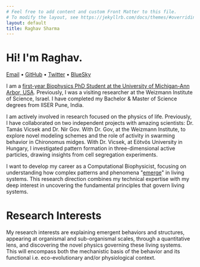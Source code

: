 ```yaml
---
# Feel free to add content and custom Front Matter to this file.
# To modify the layout, see https://jekyllrb.com/docs/themes/#overriding-theme-defaults
layout: default
title: Raghav Sharma
---
```

# Hi! I'm Raghav. 

<a href="mailto:raghavin@umich.edu">Email</a> • 
<a href="https://github.com/shagird">GitHub</a> • 
<a href="https://x.com/shagird_e_hind">Twitter</a> • 
<a href="https://bsky.app/profile/shagird.bsky.social">BlueSky</a>

I am a [first-year Biophysics PhD Student at the University of Michigan-Ann Arbor, USA](https://lsa.umich.edu/biophysics/people/grad-students/raghav-sharma.html). Previously, I was a visiting researcher at the Weizmann Institute of Science, Israel. I have completed my Bachelor & Master of Science degrees from IISER Pune, India. 

I am actively involved in research focused on the physics of life. Previously, I have collaborated on two independent projects with amazing scientists: Dr. Tamás Vicsek and Dr. Nir Gov. With Dr. Gov, at the Weizmann Institute, to explore novel modeling schemes and the role of activity in swarming behavior in Chironomus midges. With Dr. Vicsek, at Eötvös University in Hungary, I investigated pattern formation in three-dimensional active particles, drawing insights from cell segregation experiments. 

I want to develop my career as a Computational Biophysicist, focusing on understanding how complex patterns and phenomena "[emerge](https://www.templeton.org/news/what-is-emergence)" in living systems. This research direction combines my technical expertise with my deep interest in uncovering the fundamental principles that govern living systems. 

# Research Interests 
My research interests are explaining emergent behaviors and structures, appearing at organismal and sub-organismal scales, through a quantitative lens, and discovering the novel physics governing these living systems. This will encompass both the mechanistic basis of the behavior and its functional i.e. eco-evolutionary and/or physiological context.